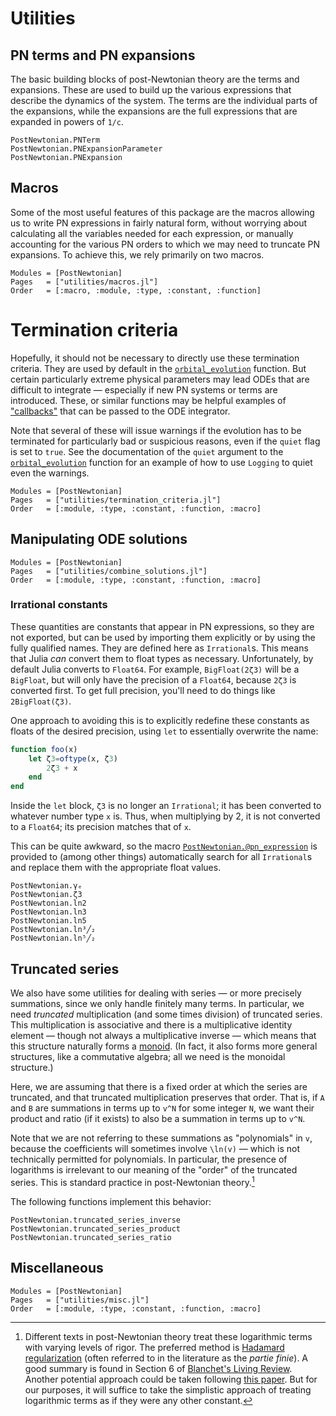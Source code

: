 # Utilities

## PN terms and PN expansions

The basic building blocks of post-Newtonian theory are the terms and
expansions.  These are used to build up the various expressions that
describe the dynamics of the system.  The terms are the individual
parts of the expansions, while the expansions are the full expressions
that are expanded in powers of ``1/c``.

```@docs
PostNewtonian.PNTerm
PostNewtonian.PNExpansionParameter
PostNewtonian.PNExpansion
```

## Macros

Some of the most useful features of this package are the macros allowing us to
write PN expressions in fairly natural form, without worrying about calculating
all the variables needed for each expression, or manually accounting for the
various PN orders to which we may need to truncate PN expansions.  To achieve
this, we rely primarily on two macros.

```@autodocs
Modules = [PostNewtonian]
Pages   = ["utilities/macros.jl"]
Order   = [:macro, :module, :type, :constant, :function]
```


# Termination criteria

Hopefully, it should not be necessary to directly use these termination
criteria.  They are used by default in the [`orbital_evolution`](@ref) function.
But certain particularly extreme physical parameters may lead ODEs that are
difficult to integrate — especially if new PN systems or terms are introduced.
These, or similar functions may be helpful examples of
["callbacks"](https://docs.sciml.ai/DiffEqDocs/stable/features/callback_functions/)
that can be passed to the ODE integrator.

Note that several of these will issue warnings if the evolution has to be
terminated for particularly bad or suspicious reasons, even if the `quiet` flag
is set to `true`.  See the documentation of the `quiet` argument to the
[`orbital_evolution`](@ref) function for an example of how to use `Logging` to
quiet even the warnings.

```@autodocs
Modules = [PostNewtonian]
Pages   = ["utilities/termination_criteria.jl"]
Order   = [:module, :type, :constant, :function, :macro]
```


## Manipulating ODE solutions

```@autodocs
Modules = [PostNewtonian]
Pages   = ["utilities/combine_solutions.jl"]
Order   = [:module, :type, :constant, :function, :macro]
```


### Irrational constants

These quantities are constants that appear in PN expressions, so they are not
exported, but can be used by importing them explicitly or by using the fully
qualified names.  They are defined here as `Irrational`s.  This means that Julia
*can* convert them to float types as necessary.  Unfortunately, by default Julia
converts to `Float64`.  For example, `BigFloat(2ζ3)` will be a `BigFloat`, but
will only have the precision of a `Float64`, because `2ζ3` is converted first.
To get full precision, you'll need to do things like `2BigFloat(ζ3)`.

One approach to avoiding this is to explicitly redefine these constants as
floats of the desired precision, using `let` to essentially overwrite the name:
```julia
function foo(x)
    let ζ3=oftype(x, ζ3)
        2ζ3 + x
    end
end
```
Inside the `let` block, `ζ3` is no longer an `Irrational`; it has been converted
to whatever number type `x` is.  Thus, when multiplying by 2, it is not
converted to a `Float64`; its precision matches that of `x`.

This can be quite awkward, so the macro [`PostNewtonian.@pn_expression`](@ref)
is provided to (among other things) automatically search for all `Irrational`s
and replace them with the appropriate float values.

```@docs
PostNewtonian.γₑ
PostNewtonian.ζ3
PostNewtonian.ln2
PostNewtonian.ln3
PostNewtonian.ln5
PostNewtonian.ln³╱₂
PostNewtonian.ln⁵╱₂
```


## Truncated series

We also have some utilities for dealing with series — or more
precisely summations, since we only handle finitely many terms.  In
particular, we need *truncated* multiplication (and some times
division) of truncated series.  This multiplication is associative and
there is a multiplicative identity element — though not always a
multiplicative inverse — which means that this structure naturally
forms a [monoid](https://en.wikipedia.org/wiki/Monoid).  (In fact, it
also forms more general structures, like a commutative algebra; all we
need is the monoidal structure.)

Here, we are assuming that there is a fixed order at which the series
are truncated, and that truncated multiplication preserves that order.
That is, if ``A`` and ``B`` are summations in terms up to ``v^N`` for
some integer ``N``, we want their product and ratio (if it exists) to
also be a summation in terms up to ``v^N``.

Note that we are not referring to these summations as "polynomials" in
``v``, because the coefficients will sometimes involve ``\ln(v)`` —
which is not technically permitted for polynomials.  In particular,
the presence of logarithms is irrelevant to our meaning of the "order"
of the truncated series.  This is standard practice in post-Newtonian
theory.[^1]

[^1]: Different texts in post-Newtonian theory treat these logarithmic
      terms with varying levels of rigor.  The preferred method is
      [Hadamard
      regularization](https://en.wikipedia.org/wiki/Hadamard_regularization)
      (often referred to in the literature as the *partie finie*).  A
      good summary is found in Section 6 of [Blanchet's Living
      Review](https://link.springer.com/article/10.12942/lrr-2014-2).
      Another potential approach could be taken following [this
      paper](https://doi.org/10.1016/0001-8708(89)90079-0).  But for
      our purposes, it will suffice to take the simplistic approach of
      treating logarithmic terms as if they were any other constant.

The following functions implement this behavior:

```@docs
PostNewtonian.truncated_series_inverse
PostNewtonian.truncated_series_product
PostNewtonian.truncated_series_ratio
```


## Miscellaneous

```@autodocs
Modules = [PostNewtonian]
Pages   = ["utilities/misc.jl"]
Order   = [:module, :type, :constant, :function, :macro]
```
